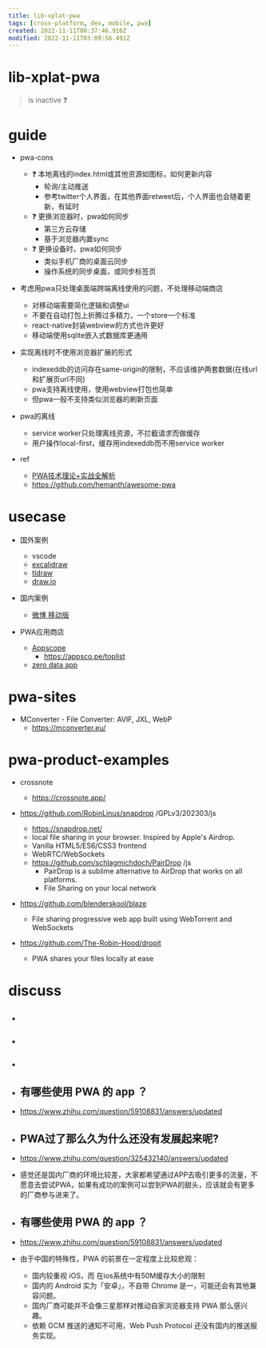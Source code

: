 ```yaml
---
title: lib-xplat-pwa
tags: [cross-platform, dev, mobile, pwa]
created: 2022-11-11T00:37:46.916Z
modified: 2022-11-11T03:09:56.491Z
---
```


# lib-xplat-pwa

> is inactive ❓

# guide
- pwa-cons
  - ❓ 本地离线的index.html或其他资源如图标，如何更新内容
    - 轮询/主动推送
    - 参考twitter个人界面，在其他界面retweet后，个人界面也会随着更新，有延时
  - ❓ 更换浏览器时，pwa如何同步
    - 第三方云存储
    - 基于浏览器内置sync
  - ❓ 更换设备时，pwa如何同步
    - 类似手机厂商的桌面云同步
    - 操作系统的同步桌面，或同步标签页

- 考虑用pwa只处理桌面端跨端离线使用的问题，不处理移动端商店
  - 对移动端需要简化逻辑和调整ui
  - 不要在自动打包上折腾过多精力，一个store一个标准
  - react-native封装webview的方式也许更好
  - 移动端使用sqlite嵌入式数据库更通用

- 实现离线时不使用浏览器扩展的形式
  - indexeddb的访问存在same-origin的限制，不应该维护两套数据(在线url和扩展页url不同)
  - pwa支持离线使用，使用webview打包也简单
  - 但pwa一般不支持类似浏览器的刷新页面

- pwa的离线
  - service worker只处理离线资源，不拦截请求而做缓存
  - 用户操作local-first，缓存用indexeddb而不用service worker

- ref
  - [PWA技术理论+实战全解析](https://zhuanlan.zhihu.com/p/144512343)
  - https://github.com/hemanth/awesome-pwa
# usecase
- 国外案例
  - vscode
  - [excalidraw](https://excalidraw.com/)
  - [tldraw](https://www.tldraw.com/)
  - [draw.io](https://app.diagrams.net/)

- 国内案例
  - [微博 移动版](https://m.weibo.cn/)

- PWA应用商店
  - [Appscope](https://appsco.pe/)
    - https://appsco.pe/toplist
  - [zero data app](https://0data.app/glance/)
# pwa-sites
- MConverter - File Converter: AVIF, JXL, WebP
  - https://mconverter.eu/
# pwa-product-examples
- crossnote
  - https://crossnote.app/

- https://github.com/RobinLinus/snapdrop /GPLv3/202303/js
  - https://snapdrop.net/
  - local file sharing in your browser. Inspired by Apple's Airdrop.
  - Vanilla HTML5/ES6/CSS3 frontend
  - WebRTC/WebSockets
  - https://github.com/schlagmichdoch/PairDrop /js
    - PairDrop is a sublime alternative to AirDrop that works on all platforms.
    - File Sharing on your local network

- https://github.com/blenderskool/blaze
  - File sharing progressive web app built using WebTorrent and WebSockets
- https://github.com/The-Robin-Hood/dropit
  - PWA shares your files locally at ease
# discuss
- ## 

- ## 

- ## 

- ## 有哪些使用 PWA 的 app ？
- https://www.zhihu.com/question/59108831/answers/updated

- ## PWA过了那么久为什么还没有发展起来呢?
- https://www.zhihu.com/question/325432140/answers/updated
- 感觉还是国内厂商的环境比较差，大家都希望通过APP去吸引更多的流量，不愿意去尝试PWA，如果有成功的案例可以尝到PWA的甜头，应该就会有更多的厂商参与进来了。

- ## 有哪些使用 PWA 的 app ？
- https://www.zhihu.com/question/59108831/answers/updated
- 由于中国的特殊性，PWA 的前景在一定程度上比较悲观：
  - 国内较重视 iOS，而 在ios系统中有50M缓存大小的限制
  - 国内的 Android 实为「安卓」，不自带 Chrome 是一，可能还会有其他兼容问题。
  - 国内厂商可能并不会像三星那样对推动自家浏览器支持 PWA 那么感兴趣。
  - 依赖 GCM 推送的通知不可用，Web Push Protocol 还没有国内的推送服务实现。

